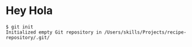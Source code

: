 # Hey Hola

```
$ git init
Initialized empty Git repository in /Users/skills/Projects/recipe-repository/.git/
```
